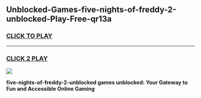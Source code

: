 
## Unblocked-Games-five-nights-of-freddy-2-unblocked-Play-Free-qr13a
<h3>
<a href="https://premium76.site?title=five-nights-of-freddy-2-unblocked&ref=18A1">CLICK TO PLAY</a></h3>
<hr>

<h3>
<a href="https://premium76.site?title=five-nights-of-freddy-2-unblocked&ref=18A1">CLICK 2 PLAY</a>
  
</h3>

<a href="https://premium76.site?title=five-nights-of-freddy-2-unblocked&ref=18A1"><img src="https://clearcache.store/games.png"></a>


**five-nights-of-freddy-2-unblocked games unblocked: Your Gateway to Fun and Accessible Online Gaming**
